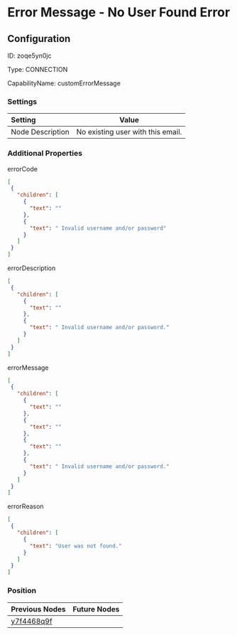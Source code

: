 # Error Message - No User Found Error
## Configuration
ID:  zoqe5yn0jc

Type: CONNECTION 

CapabilityName: customErrorMessage

### Settings
| Setting | Value  |
| :------------------------ | ---------------------------------------- |
| Node Description | No existing user with this email. | 
 




### Additional Properties
errorCode
 ```json 
[
  {
    "children": [
      {
        "text": ""
      },
      {
        "text": " Invalid username and/or password"
      }
    ]
  }
]
```


errorDescription
 ```json 
[
  {
    "children": [
      {
        "text": ""
      },
      {
        "text": " Invalid username and/or password."
      }
    ]
  }
]
```


errorMessage
 ```json 
[
  {
    "children": [
      {
        "text": ""
      },
      {
        "text": ""
      },
      {
        "text": ""
      },
      {
        "text": " Invalid username and/or password."
      }
    ]
  }
]
```


errorReason
 ```json 
[
  {
    "children": [
      {
        "text": "User was not found."
      }
    ]
  }
]
```




### Position
| Previous Nodes | Future Nodes |
| :------------- | ------------ |
| [y7f4468q9f](./y7f4468q9f.md) |  |